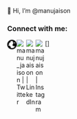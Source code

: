  👋 Hi, I’m @manujaison
 
 ### Connect with me:

<img align="left" alt="manujaison.github.io" width="22px" src="https://raw.githubusercontent.com/iconic/open-iconic/master/svg/globe.svg" />
<!---[<img align="left" alt="codeSTACKr | YouTube" width="22px" src="https://cdn.jsdelivr.net/npm/simple-icons@v3/icons/youtube.svg" />][youtube]-->
<a href="https://twitter.com/manu_jaison" target="_blank">[<img align="left" alt="manu_jaison | Twitter" width="22px" src="https://cdn.jsdelivr.net/npm/simple-icons@v3/icons/twitter.svg" />]</a>
<img align="left" alt="manujaison | LinkedIn" width="22px" src="https://cdn.jsdelivr.net/npm/simple-icons@v3/icons/linkedin.svg" />
<img align="left" alt="manujaison | Instagram" width="22px" src="https://cdn.jsdelivr.net/npm/simple-icons@v3/icons/instagram.svg" />

<br />


<!---
manujaison/manujaison is a ✨ special ✨ repository because its `README.md` (this file) appears on your GitHub profile.
You can click the Preview link to take a look at your changes.
--->
